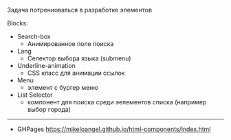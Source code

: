 Задача потрениоваться в разработке элементов

Blocks:
* Search-box
  * Анимированное поле поиска
* Lang
  * Селектор выбора языка (submenu)
* Underline-animation
  * CSS класс для анимации ссылок
* Menu
  * элемент с бургер меню
* List Selector
  * компонент для поиска среди эелементов списка (например выбор города)

---
* GHPages https://mikeloangel.github.io/html-components/index.html
